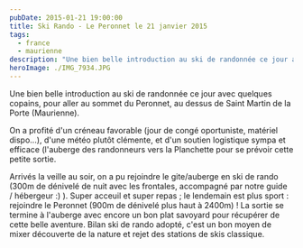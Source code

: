 ```yaml
---
pubDate: 2015-01-21 19:00:00
title: Ski Rando - Le Peronnet le 21 janvier 2015
tags:
  - france
  - maurienne
description: "Une bien belle introduction au ski de randonnée ce jour avec quelques copains, pour aller au sommet du Peronnet, au dessus de Saint Martin de la Porte (Maurienne)."
heroImage: ./IMG_7934.JPG
---
```


Une bien belle introduction au ski de randonnée ce jour avec quelques copains,
pour aller au sommet du Peronnet, au dessus de Saint Martin de la Porte
(Maurienne).

On a profité d'un créneau favorable (jour de congé oportuniste, matériel
dispo...), d'une météo plutôt clémente, et d'un soutien logistique sympa et
efficace (l'auberge des randonneurs vers la Planchette pour se prévoir cette
petite sortie.

Arrivés la veille au soir, on a pu rejoindre le gite/auberge en ski de rando
(300m de dénivelé de nuit avec les frontales, accompagné par notre guide  /
hébergeur :) ). Super acceuil et super repas ; le lendemain est plus sport :
rejoindre le Peronnet (900m de dénivelé plus haut à 2400m) ! La sortie se
termine à l'auberge avec encore un bon plat savoyard pour récupérer de cette
belle aventure. Bilan ski de rando adopté, c'est un bon moyen de mixer
découverte de la nature et rejet des stations de skis classique.
